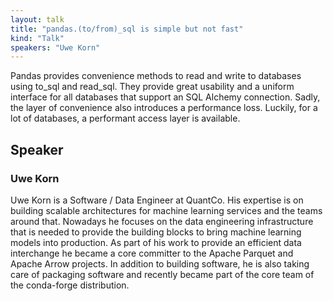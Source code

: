 ```yaml
---
layout: talk
title: "pandas.(to/from)_sql is simple but not fast"
kind: "Talk"
speakers: "Uwe Korn"
---
```


Pandas provides convenience methods to read and write to databases using to_sql and read_sql. They provide great usability and a uniform interface for all databases that support an SQL Alchemy connection. Sadly, the layer of convenience also introduces a performance loss. Luckily, for a lot of databases, a performant access layer is available.

## Speaker

### Uwe Korn

Uwe Korn is a Software / Data Engineer at QuantCo. His expertise is on building scalable architectures for machine learning services and the teams around that. Nowadays he focuses on the data engineering infrastructure that is needed to provide the building blocks to bring machine learning models into production. As part of his work to provide an efficient data interchange he became a core committer to the Apache Parquet and Apache Arrow projects. In addition to building software, he is also taking care of packaging software and recently became part of the core team of the conda-forge distribution.
